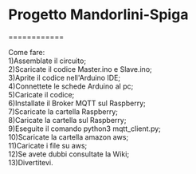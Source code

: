 # Progetto Mandorlini-Spiga
============  
  
Come fare:  
1)Assemblate il circuito;  
2)Scaricate il codice Master.ino e Slave.ino;  
3)Aprite il codice nell'Arduino IDE;  
4)Connettete le schede Arduino al pc;  
5)Caricate il codice;  
6)Installate il Broker MQTT sul Raspberry;  
7)Scaricate la cartella Raspberry;  
8)Caricate la cartella sul Raspberry;  
9)Eseguite il comando python3 mqtt_client.py;  
10)Scaricate la cartella amazon aws;  
11)Caricate i file su aws;  
12)Se avete dubbi consultate la Wiki;  
13)Divertitevi.  
